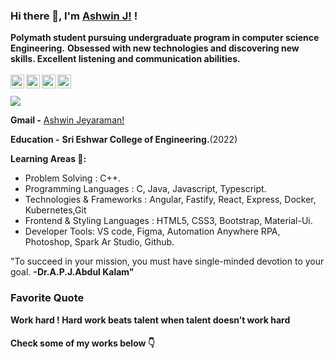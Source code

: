 ### Hi there 👋, I'm [Ashwin J!](https://ashwinsportfolio.netlify.app//) !

<strong> Polymath student pursuing undergraduate program in computer science Engineering.</strong>
<strong>Obsessed with new technologies and discovering new skills. </strong> 
<strong> Excellent listening and communication abilities.</strong>
<br/>
<br/>
<a href="https://www.linkedin.com/in/ashwin-jeyaraman-820b47171/">
  <img align="left" alt="Ashwin's Linkedin" width="22px" src="https://cdn.jsdelivr.net/npm/simple-icons@v3/icons/linkedin.svg" />
</a>
<a href="https://www.instagram.com/ashwin._.j/">
  <img align="left" alt="Ashwin's Instagram" width="22px" src="https://cdn.jsdelivr.net/npm/simple-icons@v3/icons/instagram.svg" />
</a>
<a href="https://leetcode.com/AshwinJeyaraman/">
  <img align="left" alt="Ashwin's LeetCode" width="22px" src="https://cdn.jsdelivr.net/npm/simple-icons@v3/icons/leetcode.svg" />
</a>
<a href="https://www.hackerrank.com/AshwinJeyaraman?hr_r=1">
  <img align="left" alt="Ashwin's Hackerrank" width="22px" src="https://cdn.jsdelivr.net/npm/simple-icons@v3/icons/hackerrank.svg" />
</a>
<br/>
<br />
![](https://komarev.com/ghpvc/?username=Ashwwin20102000&color=ff69b4)


**Gmail -** [Ashwin Jeyaraman!](mailto:jkashwin2@gmail.com)

**Education -** <strong>Sri Eshwar College of Engineering.</strong>(2022)

**Learning Areas 🎯:**
<ul>
<li>Problem Solving : C++. </li>
<li>Programming Languages : C, Java, Javascript, Typescript.</li>
<li>Technologies & Frameworks : Angular, Fastify, React, Express, Docker, Kubernetes,Git
  <li>Frontend & Styling Languages : HTML5, CSS3, Bootstrap, Material-Ui.</li>
  <li>Developer Tools: VS code, Figma, Automation Anywhere RPA, Photoshop, Spark Ar Studio, Github. </li>
</ul>

"To succeed in your mission, you must have single-minded devotion to your goal. <strong>-Dr.A.P.J.Abdul Kalam" </strong>
### Favorite Quote
<strong>Work hard ! Hard work beats talent when talent doesn’t work hard </strong>
<h4>Check some of my works below 👇</h4>
